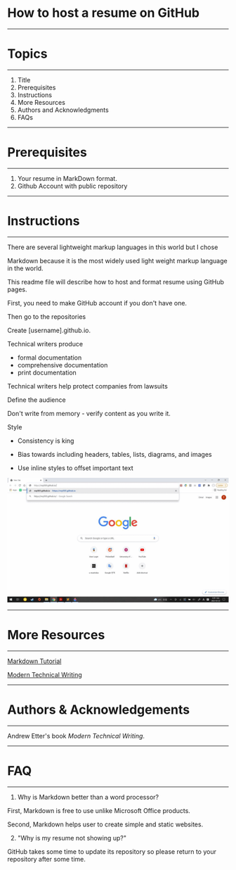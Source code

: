 # How to host a resume on GitHub
***
# Topics
***
1. Title
2. Prerequisites
3. Instructions
4. More Resources
5. Authors and Acknowledgments 
6. FAQs
***

# Prerequisites
***
1. Your resume in MarkDown format.
2. Github Account with public repository

***
# Instructions
***

There are several lightweight markup languages in this world but I chose

Markdown because it is the most widely used light weight markup language in the world.

This readme file will describe how to host and format resume using GitHub pages.

First, you need to make GitHub account if you don't have one.

Then go to the repositories

Create [username].github.io.



Technical writers produce
- formal documentation
- comprehensive documentation
- print documentation


Technical writers help protect companies from lawsuits

Define the audience

Don't write from memory - verify content as you write it.
	
Style

- Consistency is king

- Bias towards including headers, tables, lists, diagrams, and images

- Use inline styles to offset important text

![my-gif](my_resume_gif.gif)
***
# More Resources
***
[Markdown Tutorial](https://www.markdowntutorial.com/)

[Modern Technical Writing](https://www.amazon.ca/Modern-Technical-Writing-Introduction-Documentation-ebook/dp/B01A2QL9SS)
***
# Authors & Acknowledgements
***
Andrew Etter's book *Modern Technical Writing*.
***
# FAQ
***
1. Why is Markdown better than a word processor?

First, Markdown is free to use unlike Microsoft Office products.

Second, Markdown helps user to create simple and static websites.

2. "Why is my resume not showing up?"

GitHub takes some time to update its repository so please return to your repository after some time.
